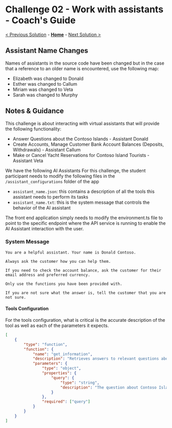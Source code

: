 # Challenge 02 - Work with assistants - Coach's Guide 

[< Previous Solution](./Solution-01.md) - **[Home](./README.md)** - [Next Solution >](./Solution-03.md)

## Assistant Name Changes

Names of assistants in the source code have been changed but in the case that a reference to an older name is encountered, use the following map:

- Elizabeth was changed to Donald
- Esther was changed to Callum
- Miriam was changed to Veta
- Sarah was changed to Murphy

## Notes & Guidance

This challenge is about interacting with virtual assistants that will provide the following functionality:

- Answer Questions about the Contoso Islands - Assistant Donald
- Create Accounts, Manage Customer Bank Account Balances (Deposits, Withdrawals) - Assistant Callum
- Make or Cancel Yacht Reservations for Contoso Island Tourists - Assistant Veta


We have the following AI Assistants
For this challenge, the student participant needs to modify the following files in the `/assistant_configurations` folder of the app
- `assistant_name.json`: this contains a description of all the tools this assistant needs to perform its tasks
- `assistant_name.txt`: this is the system message that controls the behavior of the AI assistant

The front end application simply needs to modify the environment.ts file to point to the specific endpoint where the API service is running to enable the AI Assistant interaction with the user.

### System Message

````shell
You are a helpful assistant. Your name is Donald Contoso.

Always ask the customer how you can help them.

If you need to check the account balance, ask the customer for their email address and preferred currency.

Only use the functions you have been provided with.

If you are not sure what the answer is, tell the customer that you are not sure.

````
#### Tools Configuration

For the tools configuration, what is critical is the accurate description of the tool as well as each of the parameters it expects.

````json
[
    {
        "type": "function",
        "function": {
            "name": "get_information",
            "description": "Retrieves answers to relevant questions about the country Contoso Islands",
            "parameters": {
                "type": "object",
                "properties": {
                    "query": {
                        "type": "string",
                        "description": "The question about Contoso Islands"
                    }
                },
                "required": ["query"]
            }
        }
    }
]
````
